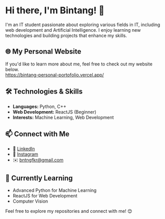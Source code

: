 # Hi there, I'm Bintang! 👋  

I'm an IT student passionate about exploring various fields in IT, including web development and Artificial Intelligence. I enjoy learning new technologies and building projects that enhance my skills.

## 🌐 My Personal Website
If you'd like to learn more about me, feel free to check out my website below. <br>
https://bintang-personal-portofolio.vercel.app/ 

## 🛠️ Technologies & Skills  
- **Languages:** Python, C++  
- **Web Development:** ReactJS (Beginner)  
- **Interests:** Machine Learning, Web Development  

## 📫 Connect with Me  
- 🔗 [LinkedIn](https://www.linkedin.com/in/bintang-fikri-fauzan-2436751b0)  
- 📸 [Instagram](https://www.instagram.com/bintangfikrif/)  
- ✉️ bntngfkr@gmail.com   

## 🚀 Currently Learning  
- Advanced Python for Machine Learning  
- ReactJS for Web Development  
- Computer Vision

Feel free to explore my repositories and connect with me! 😊  
